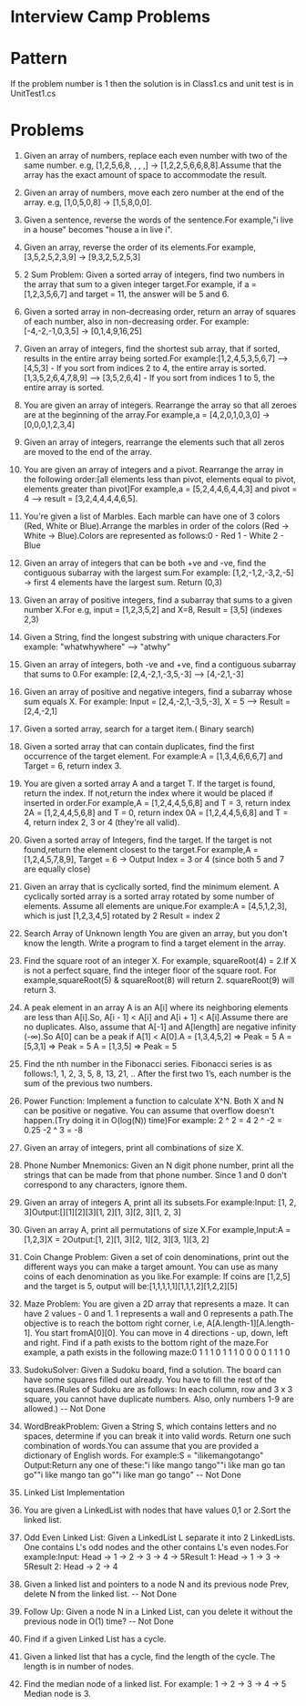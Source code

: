 # Interview Camp Problems

  # Pattern
  If the problem number is 1 then the solution is in Class1.cs and unit test is in UnitTest1.cs
  
  # Problems

  1. Given an array of numbers, replace each even number with two of the same number. e.g, [1,2,5,6,8, , , ,] -> [1,2,2,5,6,6,8,8].Assume that the array has the exact amount of space to accommodate the result.

  2. Given an array of numbers, move each zero number at the end of the array. e.g, [1,0,5,0,8] -> [1,5,8,0,0].

  3. Given a sentence, reverse the words of the sentence.For example,"i live in a house" becomes "house a in live i".

  4. Given an array, reverse the order of its elements.For example, [3,5,2,5,2,3,9] → [9,3,2,5,2,5,3]

  5. 2 Sum Problem: Given a sorted array of integers, find two numbers in the array that sum to a given integer target.For example, if a = [1,2,3,5,6,7] and target = 11, the answer will be 5 and 6.

  6. Given a sorted array in non-decreasing order, return an array of squares of each number, also in non-decreasing order. For example:[-4,-2,-1,0,3,5] -> [0,1,4,9,16,25]

  7. Given an array of integers, find the shortest sub array, that if sorted, results in the entire array being sorted.For example:[1,2,4,5,3,5,6,7] --> [4,5,3] - If you sort from indices 2 to 4, the entire array is sorted.[1,3,5,2,6,4,7,8,9] --> [3,5,2,6,4] -  If you sort from indices 1 to 5, the entire array is sorted.

  8. You are given an array of integers. Rearrange the array so that all zeroes are at the beginning of the array.For example,a = [4,2,0,1,0,3,0] -> [0,0,0,1,2,3,4]

  9. Given an array of integers, rearrange the elements such that all zeros are moved to the end of the array.

  10. You are given an array of integers and a pivot. Rearrange the array in the following order:[all elements less than pivot, elements equal to pivot, elements greater than pivot]For example,a = [5,2,4,4,6,4,4,3] and pivot = 4 --> result = [3,2,4,4,4,4,6,5].

  11. You're given a list of Marbles. Each marble can have one of 3 colors (Red, White or Blue).Arrange the marbles in order of the colors (Red -> White -> Blue).Colors are represented as follows:0 - Red 1 - White 2 - Blue

  12. Given an array of integers that can be both +ve and -ve, find the contiguous subarray with the largest sum.For example:  [1,2,-1,2,-3,2,-5]  -> first 4 elements have the largest sum. Return (0,3)

  13. Given an array of positive integers, find a subarray that sums to a given number X.For e.g, input = [1,2,3,5,2] and X=8, Result = [3,5] (indexes 2,3)

  14. Given a String, find the longest substring with unique characters.For example: "whatwhywhere" --> "atwhy"

  15. Given an array of integers, both -ve and +ve, find a contiguous subarray that sums to 0.For example: [2,4,-2,1,-3,5,-3] --> [4,-2,1,-3]

  16. Given an array of positive and negative integers, find a subarray whose sum equals X. For example: Input = [2,4,-2,1,-3,5,-3], X = 5 --> Result = [2,4,-2,1]

  17. Given a sorted array, search for a target item.( Binary search)

  18. Given a sorted array that can contain duplicates, find the first occurrence of the target element. For example:A = [1,3,4,6,6,6,7] and Target = 6, return index 3.

  19. You are given a sorted array A and a target T. If the target is found, return the index. If not,return the index where it would be placed if inserted in order.For example,A = [1,2,4,4,5,6,8] and T = 3, return index 2A = [1,2,4,4,5,6,8] and T = 0, return index 0A = [1,2,4,4,5,6,8] and T = 4, return index 2, 3 or 4 (they're all valid).

  20. Given a sorted array of Integers, find the target. If the target is not found,return the element closest to the target.For example,A = [1,2,4,5,7,8,9], Target = 6 -> Output Index = 3 or 4 (since both 5 and 7 are equally close)

  21. Given an array that is cyclically sorted, find the minimum element. A cyclically sorted array is a sorted array rotated by some number of elements. Assume all elements are unique.For example:A = [4,5,1,2,3], which is just [1,2,3,4,5] rotated by 2 Result = index 2

  22. Search Array of Unknown length You are given an array, but you don't know the length. Write a program to find a target element in the array.

  23. Find the square root of an integer X. For example, squareRoot(4) = 2.If X is not a perfect square, find the integer floor of the square root. For example,squareRoot(5) & squareRoot(8) will return 2. squareRoot(9) will return 3.

  24. A peak element in an array A is an A[i] where its neighboring elements are less than A[i].So, A[i - 1] < A[i] and A[i + 1] < A[i].Assume there are no duplicates. Also, assume that A[-1] and A[length] are negative infinity (-∞).So A[0] can be a peak if A[1] < A[0].A = [1,3,4,5,2] => Peak = 5 A = [5,3,1] => Peak = 5 A = [1,3,5] => Peak = 5

  25. Find the nth number in the Fibonacci series. Fibonacci series is as follows:1, 1, 2, 3, 5, 8, 13, 21, .. After the first two 1’s, each number is the sum of the previous two numbers.

  26. Power Function: Implement a function to calculate X^N. Both X and N can be positive or negative. You can assume that overflow doesn't happen.(Try doing it in ​O(log(N))​ time)For example: 2 ^ 2  = 4  2 ^ -2 = 0.25 -2 ^ 3  = -8

  27. Given an array of integers, print all combinations of size X.

  28. Phone Number Mnemonics: Given an N digit phone number, print all the strings that can be made from that phone number. Since 1 and 0 don't correspond to any characters, ignore them.

  29. Given an array of integers A, print all its subsets.For example:Input:​ [1, 2, 3]Output:[][1][2][3][1, 2][1, 3][2, 3][1, 2, 3]

  30. Given an array A, print all permutations of size X.For example,Input:A = [1,2,3]X = 2Output:[1, 2][1, 3][2, 1][2, 3][3, 1][3, 2]

  31. Coin Change Problem: Given a set of coin denominations, print out the different ways you can make a target amount. You can use as many coins of each denomination as you like.For example: If coins are [1,2,5] and the target is 5, output will be:[1,1,1,1,1][1,1,1,2][1,2,2][5]

  32. Maze Problem: You are given a 2D array that represents a maze. It can have 2 values - 0 and 1. 1 represents a wall and 0 represents a path.The objective is to reach the bottom right corner, i.e, A[A.length-1][A.length-1]. You start fromA[0][0]. You can move in 4 directions - up, down, left and right. Find if a path exists to the bottom right of the maze.For example, a path exists in the following maze:0 1 1 1 0 1 1 1 0 0 0 0 1 1 1 0

  33. SudokuSolver:​ Given a Sudoku board, find a solution. The board can have some squares filled out already. You have to fill the rest of the squares.(Rules of Sudoku are as follows: In each column, row and 3 x 3 square, you cannot have duplicate numbers. Also, only numbers 1-9 are allowed.) -- Not Done

  34. WordBreakProblem​: Given a String S, which contains letters and no spaces, determine if you can break it into valid words. Return one such combination of words.You can assume that you are provided a dictionary of English words. For example:S = "ilikemangotango" Output:Return any one of these:"i like mango tango""i like man go tan go""i like mango tan go""i like man go tango" -- Not Done

  35. Linked List Implementation

  36. You are given a LinkedList with nodes that have values 0,1 or 2.Sort the linked list.

  37. Odd Even Linked List: Given a LinkedList L separate it into 2 LinkedLists. One contains L's odd nodes and the other contains L's even nodes.For example:Input: Head -> 1 -> 2 -> 3 -> 4 -> 5Result 1: Head -> 1 -> 3 -> 5Result 2: Head -> 2 -> 4

  38. Given a linked list and pointers to a node N and its previous node Prev, delete N from the linked list. -- Not Done

  39. Follow Up: Given a node N in a Linked List, can you delete it without the previous node in O(1) time? -- Not Done

  40. Find if a given Linked List has a cycle.

  41. Given a linked list that has a cycle, find the length of the cycle. The length is in number of nodes.

  42. Find the median node of a linked list. For example: 1 -> 2 -> 3 -> 4 -> 5      Median node is 3.